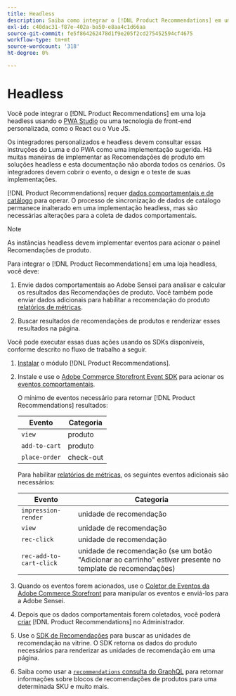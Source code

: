 ```yaml
---
title: Headless
description: Saiba como integrar o [!DNL Product Recommendations] em uma loja headless.
exl-id: c40dac31-f87e-402a-ba50-e8aa4c1d66aa
source-git-commit: fe5f864262478d1f9e205f2cd275452594cf4675
workflow-type: tm+mt
source-wordcount: '318'
ht-degree: 0%

---
```


# Headless

Você pode integrar o [!DNL Product Recommendations] em uma loja headless usando o [PWA Studio](https://developer.adobe.com/commerce/pwa-studio/) ou uma tecnologia de front-end personalizada, como o React ou o Vue JS.

Os integradores personalizados e headless devem consultar essas instruções do Luma e do PWA como uma implementação sugerida. Há muitas maneiras de implementar as Recomendações de produto em soluções headless e esta documentação não aborda todos os cenários. Os integradores devem cobrir o evento, o design e o teste de suas implementações.

[!DNL Product Recommendations] requer [dados comportamentais e de catálogo](https://experienceleague.adobe.com/docs/commerce/product-recommendations/developer/development-overview.html) para operar. O processo de sincronização de dados de catálogo permanece inalterado em uma implementação headless, mas são necessárias alterações para a coleta de dados comportamentais.

>[!NOTE]
>
>As instâncias headless devem implementar eventos para acionar o painel Recomendações de produto.

Para integrar o [!DNL Product Recommendations] em uma loja headless, você deve:

1. Envie dados comportamentais ao Adobe Sensei para analisar e calcular os resultados das Recomendações de produto. Você também pode enviar dados adicionais para habilitar a recomendação do produto [relatórios de métricas](workspace.md).

1. Buscar resultados de recomendações de produtos e renderizar esses resultados na página.

Você pode executar essas duas ações usando os SDKs disponíveis, conforme descrito no fluxo de trabalho a seguir.

1. [Instalar](install-configure.md) o módulo [!DNL Product Recommendations].

1. Instale e use o [Adobe Commerce Storefront Event SDK](https://developer.adobe.com/commerce/services/shared-services/storefront-events/sdk/) para acionar os [eventos comportamentais](https://experienceleague.adobe.com/docs/commerce/product-recommendations/developer/events.html).

   O mínimo de eventos necessário para retornar [!DNL Product Recommendations] resultados:

   | Evento | Categoria |
   |--- | ---|
   | `view` | produto |
   | `add-to-cart` | produto |
   | `place-order` | check-out |

   Para habilitar [relatórios de métricas](workspace.md), os seguintes eventos adicionais são necessários:

   | Evento | Categoria |
   |--- | ---|
   | `impression-render` | unidade de recomendação |
   | `view` | unidade de recomendação |
   | `rec-click` | unidade de recomendação |
   | `rec-add-to-cart-click` | unidade de recomendação (se um botão &quot;Adicionar ao carrinho&quot; estiver presente no template de recomendações) |

1. Quando os eventos forem acionados, use o [Coletor de Eventos da Adobe Commerce Storefront](https://developer.adobe.com/commerce/services/shared-services/storefront-events/collector/) para manipular os eventos e enviá-los para a Adobe Sensei.

1. Depois que os dados comportamentais forem coletados, você poderá [criar](create.md) [!DNL Product Recommendations] no Administrador.

1. Use o [SDK de Recomendações](https://developer.adobe.com/commerce/services/product-recommendations/) para buscar as unidades de recomendação na vitrine. O SDK retorna os dados do produto necessários para renderizar as unidades de recomendação em uma página.

1. Saiba como usar a [`recommendations` consulta do GraphQL](https://developer.adobe.com/commerce/webapi/graphql/schema/product-recommendations/queries/recommendations/) para retornar informações sobre blocos de recomendações de produtos para uma determinada SKU e muito mais.
